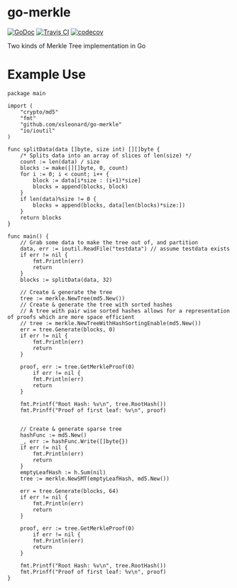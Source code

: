 go-merkle
=========
[![GoDoc](https://godoc.org/github.com/xsleonard/go-merkle?status.svg)](https://godoc.org/github.com/xsleonard/go-merkle)
[![Travis CI](https://api.travis-ci.org/xsleonard/go-merkle.svg?branch=master)](https://travis-ci.org/xsleonard/go-merkle)
[![codecov](https://codecov.io/gh/xsleonard/go-merkle/branch/master/graph/badge.svg)](https://codecov.io/gh/xsleonard/go-merkle)

Two kinds of Merkle Tree implementation in Go

Example Use
===========

```
package main

import (
    "crypto/md5"
    "fmt"
    "github.com/xsleonard/go-merkle"
    "io/ioutil"
)

func splitData(data []byte, size int) [][]byte {
    /* Splits data into an array of slices of len(size) */
    count := len(data) / size
    blocks := make([][]byte, 0, count)
    for i := 0; i < count; i++ {
        block := data[i*size : (i+1)*size]
        blocks = append(blocks, block)
    }
    if len(data)%size != 0 {
        blocks = append(blocks, data[len(blocks)*size:])
    }
    return blocks
}

func main() {
    // Grab some data to make the tree out of, and partition
    data, err := ioutil.ReadFile("testdata") // assume testdata exists
    if err != nil {
        fmt.Println(err)
        return
    }
    blocks := splitData(data, 32)

    // Create & generate the tree
    tree := merkle.NewTree(md5.New())
    // Create & generate the tree with sorted hashes
    // A tree with pair wise sorted hashes allows for a representation of proofs which are more space efficient
    // tree := merkle.NewTreeWithHashSortingEnable(md5.New())
    err = tree.Generate(blocks, 0)
    if err != nil {
        fmt.Println(err)
        return
    }

    proof, err := tree.GetMerkleProof(0)
        if err != nil {
        fmt.Println(err)
        return
    }

    fmt.Printf("Root Hash: %v\n", tree.RootHash())
    fmt.Prinff("Proof of first leaf: %v\n", proof)


    // Create & generate sparse tree
    hashFunc := md5.New()
    _, err := hashFunc.Write([]byte{})
    if err != nil {
        fmt.Println(err)
        return
    }
    emptyLeafHash := h.Sum(nil)
    tree := merkle.NewSMT(emptyLeafHash, md5.New())

    err = tree.Generate(blocks, 64)
    if err != nil {
        fmt.Println(err)
        return
    }

    proof, err := tree.GetMerkleProof(0)
        if err != nil {
        fmt.Println(err)
        return
    }

    fmt.Printf("Root Hash: %v\n", tree.RootHash())
    fmt.Prinff("Proof of first leaf: %v\n", proof)
}

```
